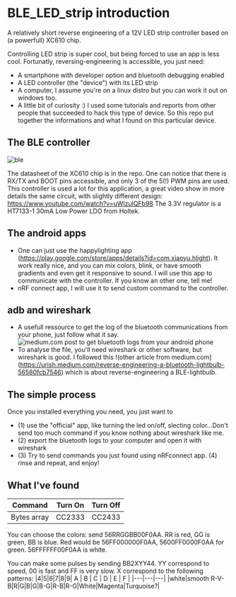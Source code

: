 # BLE_LED_strip introduction
A relatively short reverse engineering of a 12V LED strip controller based on (a powerfull) XC610 chip.

Controlling LED strip is super cool, but being forced to use an app is less cool.
Fortunatly, reversing-engineering is accessible, you just need:
- A smartphone with developer option and bluetooth debugging enabled
- A LED controller (the "device") with its LED strip
- A computer, I assume you're on a linux distro but you can work it out on windows too.
- A little bit of curiosity :)
I used some tutorials and reports from other people that succeeded to hack this type of device.
So this repo put together the informations and what I found on this particular device.

## The BLE controller
![ble](https://github.com/NotACoin/BLE_LED_strip/assets/60425329/f89ab1e7-64a5-41d1-937f-345e4480ba07)

The datasheet of the XC610 chip is in the repo.
One can notice that there is RX/TX and BOOT pins accessible, and only 3 of the 5(!) PWM pins are used.
This controller is used a lot for this application, a great video show in more details the same circuit, 
with slightly different design: https://www.youtube.com/watch?v=uWlzulQFb98
The 3.3V regulator is a HT7133-1 30mA Low Power LDO from Holtek.
## The android apps
- One can just use the happylighting app (https://play.google.com/store/apps/details?id=com.xiaoyu.hlight). 
It work really nice, and you can mix colors, blink, or have smooth gradients and even get it responsive to sound.
I will use this app to communicate with the controller. If you know an other one, tell me!
- nRF connect app, I will use it to send custom command to the controller.
## adb and wireshark
- A usefull ressource to get the log of the bluetooth communications from your phone, just follow what it say.
![medium.com post to get bluetooth logs from your android phone](https://medium.com/@charlie.d.anderson/how-to-get-the-bluetooth-host-controller-interface-logs-from-a-modern-android-phone-d23bde00b9fa)  
- To analyse the file, you'll need wireshark or other software, but wireshark is good. I followed this !(other article from medium.com](https://urish.medium.com/reverse-engineering-a-bluetooth-lightbulb-56580fcb7546) which is about reverse-engineering a BLE-lightbulb.
## The simple process
Once you installed everything you need, you just want to 
- (1) use the "official" app, like turning the led on/off, slecting color...Don't send too much command if you know nothing about wireshark like me.
- (2) export the bluetooth logs to your computer and open it with wireshark
- (3) Try to send commands you just found using nRFconnect app.
(4) rinse and repeat, and enjoy!
## What I've found
| Command | Turn On | Turn Off |
| ---|---|---|
| Bytes array | CC2333 | CC2433 |

You can choose the colors: send 56RRGGBB00F0AA. RR is red, GG is green, BB is blue. Red would be 56FF000000F0AA, 5600FF0000F0AA for green. 56FFFFFF00F0AA is white.

You can make some pulses by sending BB2XYY44. 
YY correspond to speed, 00 is fast and FF is very slow.
X correspond to the following patterns:
|4|5|6|7|8|9| A | B | C | D | E | F | 
|---|---|---|
|white|smooth R-V-B|R|G|B|G|B-G|R-B|R-G|White|Magenta|Turquoise?|
